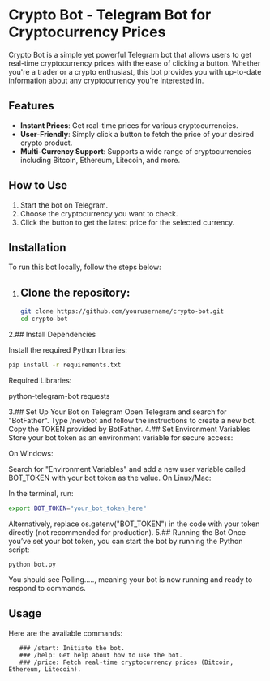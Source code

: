 # Crypto Bot - Telegram Bot for Cryptocurrency Prices

Crypto Bot is a simple yet powerful Telegram bot that allows users to get real-time cryptocurrency prices with the ease of clicking a button. Whether you're a trader or a crypto enthusiast, this bot provides you with up-to-date information about any cryptocurrency you're interested in.

## Features

- **Instant Prices**: Get real-time prices for various cryptocurrencies.
- **User-Friendly**: Simply click a button to fetch the price of your desired crypto product.
- **Multi-Currency Support**: Supports a wide range of cryptocurrencies including Bitcoin, Ethereum, Litecoin, and more.

## How to Use

1. Start the bot on Telegram.
2. Choose the cryptocurrency you want to check.
3. Click the button to get the latest price for the selected currency.

## Installation

To run this bot locally, follow the steps below:

1. ## Clone the repository:
   ```bash
   git clone https://github.com/yourusername/crypto-bot.git
   cd crypto-bot
2.## Install Dependencies
   
   Install the required Python libraries:
   ```bash
   pip install -r requirements.txt
```
   Required Libraries:

   python-telegram-bot
   requests

3.## Set Up Your Bot on Telegram
   Open Telegram and search for "BotFather".
   Type /newbot and follow the instructions to create a new bot.
   Copy the TOKEN provided by BotFather.
4.## Set Environment Variables
   Store your bot token as an environment variable for secure access:

   On Windows:

   Search for "Environment Variables" and add a new user variable called BOT_TOKEN with your bot token as the value.
   On Linux/Mac:

   In the terminal, run:
   ```bash
   export BOT_TOKEN="your_bot_token_here"
```
   Alternatively, replace os.getenv("BOT_TOKEN") in the code with your token directly (not recommended for production).
5.## Running the Bot
   Once you’ve set your bot token, you can start the bot by running the Python script:

   ```
   python bot.py
```
   You should see Polling....., meaning your bot is now running and ready to respond to commands.

   ## Usage
   Here are the available commands:
```
   ### /start: Initiate the bot.
   ### /help: Get help about how to use the bot.
   ### /price: Fetch real-time cryptocurrency prices (Bitcoin, Ethereum, Litecoin).
```
